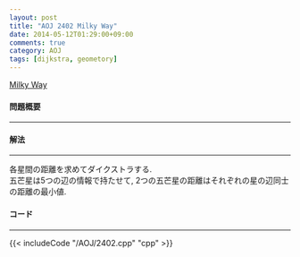 ```yaml
---
layout: post
title: "AOJ 2402 Milky Way"
date: 2014-05-12T01:29:00+09:00
comments: true
category: AOJ
tags: [dijkstra, geometory]
---
```


[Milky Way](http://judge.u-aizu.ac.jp/onlinejudge/description.jsp?id=2402)

#### 問題概要

****

#### 解法

****

各星間の距離を求めてダイクストラする.  
五芒星は5つの辺の情報で持たせて, 2つの五芒星の距離はそれぞれの星の辺同士の距離の最小値.  

#### コード

****

{{< includeCode "/AOJ/2402.cpp" "cpp" >}}

